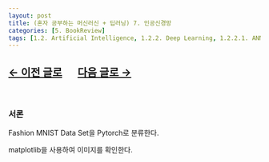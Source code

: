 ```yaml
---
layout: post
title: (혼자 공부하는 머신러신 + 딥러닝) 7. 인공신경망
categories: [5. BookReview]
tags: [1.2. Artificial Intelligence, 1.2.2. Deep Learning, 1.2.2.1. ANN]
---
```


## [←  이전 글로](https://maizer2.github.io/5.%20bookreview/2022/04/00/(혼공머신)-6.-비지도-학습.html) 　 [다음 글로 →](https://maizer2.github.io/5.%20bookreview/2022/04/14/(혼공머신)-8.-심층-신경망.html)

<br/>

### 서론

Fashion MNIST Data Set을 Pytorch로 분류한다.

matplotlib을 사용하여 이미지를 확인한다.